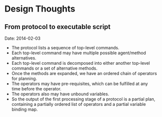 # Design Thoughts

## From protocol to executable script

Date: 2014-02-03

- The protocol lists a sequence of top-level commands.
- Each top-level command may have multiple possible agent/method alternatives.
- Each top-level command is decomposed into either another top-level commands or a set of alternative methods.
- Once the methods are expanded, we have an ordered chain of operators for planning.
- The operators may have pre-requisites, which can be fulfilled at any time before the operator.
- The operators also may have unbound variables.
- So the output of the first processing stage of a protocol is a partial plan, containing a partially ordered list of operators and a partial variable binding map.

